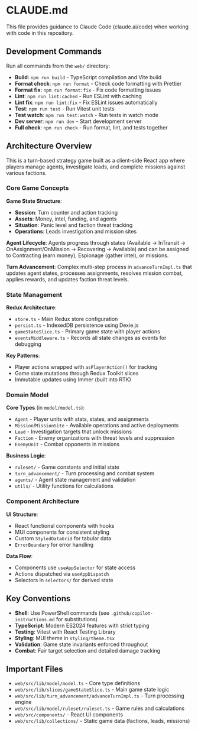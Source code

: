 # CLAUDE.md

This file provides guidance to Claude Code (claude.ai/code) when working with code in this repository.

## Development Commands

Run all commands from the `web/` directory:

- **Build**: `npm run build` - TypeScript compilation and Vite build
- **Format check**: `npm run format` - Check code formatting with Prettier
- **Format fix**: `npm run format:fix` - Fix code formatting issues
- **Lint**: `npm run lint:cached` - Run ESLint with caching
- **Lint fix**: `npm run lint:fix` - Fix ESLint issues automatically
- **Test**: `npm run test` - Run Vitest unit tests
- **Test watch**: `npm run test:watch` - Run tests in watch mode
- **Dev server**: `npm run dev` - Start development server
- **Full check**: `npm run check` - Run format, lint, and tests together

## Architecture Overview

This is a turn-based strategy game built as a client-side React app where players manage agents, investigate leads,
and complete missions against various factions.

### Core Game Concepts

**Game State Structure**:
- **Session**: Turn counter and action tracking
- **Assets**: Money, intel, funding, and agents
- **Situation**: Panic level and faction threat tracking
- **Operations**: Leads investigation and mission sites

**Agent Lifecycle**: Agents progress through states (Available → InTransit → OnAssignment/OnMission → Recovering → Available)
and can be assigned to Contracting (earn money), Espionage (gather intel), or missions.

**Turn Advancement**: Complex multi-step process in `advanceTurnImpl.ts` that updates agent states, processes assignments,
resolves mission combat, applies rewards, and updates faction threat levels.

### State Management

**Redux Architecture**:
- `store.ts` - Main Redux store configuration
- `persist.ts` - IndexedDB persistence using Dexie.js
- `gameStateSlice.ts` - Primary game state with player actions
- `eventsMiddleware.ts` - Records all state changes as events for debugging

**Key Patterns**:
- Player actions wrapped with `asPlayerAction()` for tracking
- Game state mutations through Redux Toolkit slices
- Immutable updates using Immer (built into RTK)

### Domain Model

**Core Types** (in `model/model.ts`):
- `Agent` - Player units with stats, states, and assignments
- `Mission`/`MissionSite` - Available operations and active deployments
- `Lead` - Investigation targets that unlock missions
- `Faction` - Enemy organizations with threat levels and suppression
- `EnemyUnit` - Combat opponents in missions

**Business Logic**:
- `ruleset/` - Game constants and initial state
- `turn_advancement/` - Turn processing and combat system
- `agents/` - Agent state management and validation
- `utils/` - Utility functions for calculations

### Component Architecture

**UI Structure**:
- React functional components with hooks
- MUI components for consistent styling
- Custom `StyledDataGrid` for tabular data
- `ErrorBoundary` for error handling

**Data Flow**:
- Components use `useAppSelector` for state access
- Actions dispatched via `useAppDispatch`
- Selectors in `selectors/` for derived state

## Key Conventions

- **Shell**: Use PowerShell commands (see `.github/copilot-instructions.md` for substitutions)
- **TypeScript**: Modern ES2024 features with strict typing
- **Testing**: Vitest with React Testing Library
- **Styling**: MUI theme in `styling/theme.tsx`
- **Validation**: Game state invariants enforced throughout
- **Combat**: Fair target selection and detailed damage tracking

## Important Files

- `web/src/lib/model/model.ts` - Core type definitions
- `web/src/lib/slices/gameStateSlice.ts` - Main game state logic
- `web/src/lib/turn_advancement/advanceTurnImpl.ts` - Turn processing engine
- `web/src/lib/model/ruleset/ruleset.ts` - Game rules and calculations
- `web/src/components/` - React UI components
- `web/src/lib/collections/` - Static game data (factions, leads, missions)
